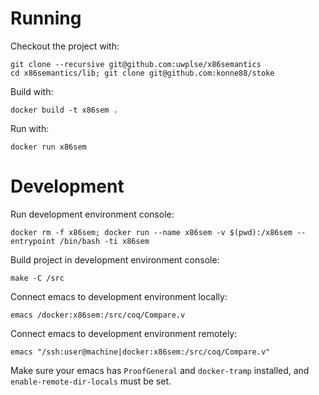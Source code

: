 Running
=======

Checkout the project with:

    git clone --recursive git@github.com:uwplse/x86semantics
    cd x86semantics/lib; git clone git@github.com:konne88/stoke

Build with: 

    docker build -t x86sem .

Run with:

    docker run x86sem

Development
===========

Run development environment console:
    
    docker rm -f x86sem; docker run --name x86sem -v $(pwd):/x86sem --entrypoint /bin/bash -ti x86sem

Build project in development environment console:
    
    make -C /src

Connect emacs to development environment locally:

    emacs /docker:x86sem:/src/coq/Compare.v

Connect emacs to development environment remotely:

    emacs "/ssh:user@machine|docker:x86sem:/src/coq/Compare.v"

Make sure your emacs has `ProofGeneral` and `docker-tramp` installed, and
`enable-remote-dir-locals` must be set.

